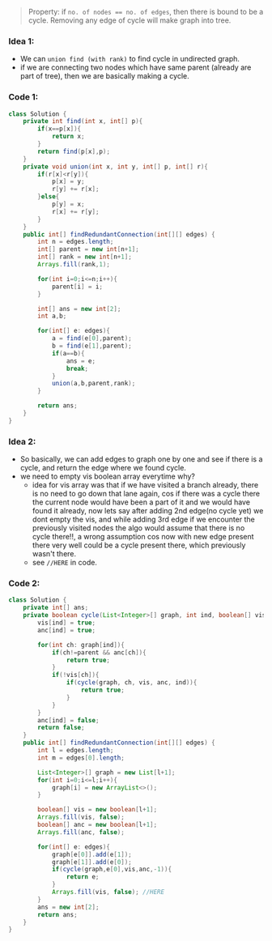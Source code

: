 > Property: if `no. of nodes == no. of edges`, then there is bound to be a cycle. 
> Removing any edge of cycle will make graph into tree.
### Idea 1:
- We can `union find (with rank)` to find cycle in undirected graph.
- if we are connecting two nodes which have same parent (already are part of tree), then we are basically making a cycle.
### Code 1:
```java
class Solution {
    private int find(int x, int[] p){
        if(x==p[x]){
            return x;
        }
        return find(p[x],p);
    }
    private void union(int x, int y, int[] p, int[] r){
        if(r[x]<r[y]){
            p[x] = y;
            r[y] += r[x];
        }else{
            p[y] = x;
            r[x] += r[y];
        }
    }
    public int[] findRedundantConnection(int[][] edges) {
        int n = edges.length;
        int[] parent = new int[n+1];
        int[] rank = new int[n+1];
        Arrays.fill(rank,1);

        for(int i=0;i<=n;i++){
            parent[i] = i;
        }

        int[] ans = new int[2];
        int a,b;

        for(int[] e: edges){
            a = find(e[0],parent);
            b = find(e[1],parent);
            if(a==b){
                ans = e;
                break;
            }
            union(a,b,parent,rank);
        }

        return ans;
    }
}
```

### Idea 2:
- So  basically, we can add edges to graph one by one and see if there is a cycle, and return the edge where we found cycle.
- we need to empty vis boolean array everytime why?
	- idea for vis array was that if we have visited a branch already, there is no need to go down that lane again, cos if there was a cycle there the current node would have been a part of it and we would have found it already, now lets say after adding 2nd edge(no cycle yet) we dont empty the vis, and while adding 3rd edge if we encounter the previously visited nodes the algo would assume that there is no cycle there!!, a wrong assumption cos now with new edge present there very well could be a cycle present there, which previously wasn't there.
	- see `//HERE` in code.
### Code 2:
```java
class Solution {
    private int[] ans;
    private boolean cycle(List<Integer>[] graph, int ind, boolean[] vis, boolean[] anc, int parent){
        vis[ind] = true;
        anc[ind] = true;

        for(int ch: graph[ind]){
            if(ch!=parent && anc[ch]){
                return true;
            }
            if(!vis[ch]){
                if(cycle(graph, ch, vis, anc, ind)){
                    return true;
                }
            }
        }
        anc[ind] = false;
        return false;
    }
    public int[] findRedundantConnection(int[][] edges) {
        int l = edges.length;
        int m = edges[0].length;

        List<Integer>[] graph = new List[l+1];
        for(int i=0;i<=l;i++){
            graph[i] = new ArrayList<>();
        }

        boolean[] vis = new boolean[l+1];
        Arrays.fill(vis, false);
        boolean[] anc = new boolean[l+1];
        Arrays.fill(anc, false);

        for(int[] e: edges){
            graph[e[0]].add(e[1]);
            graph[e[1]].add(e[0]);
            if(cycle(graph,e[0],vis,anc,-1)){
                return e;
            }
            Arrays.fill(vis, false); //HERE
        }
        ans = new int[2];
        return ans;
    }
}
```

